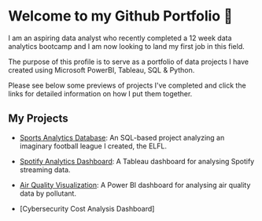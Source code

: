 # Welcome to my Github Portfolio 👋

I am an aspiring data analyst who recently completed a 12 week data analytics bootcamp and I am now looking to land my first job in this field.

The purpose of this profile is to serve as a portfolio of data projects I have created using Microsoft PowerBI, Tableau, SQL & Python.

Please see below some previews of projects I've completed and click the links for detailed information on how I put them together.

## My Projects

- [Sports Analytics Database](https://github.com/yourusername/sports-analytics-database): An SQL-based project analyzing an imaginary football league I created, the ELFL.
  
- [Spotify Analytics Dashboard](https://github.com/yourusername/spotify-analytics-dashboard): A Tableau dashboard for analysing Spotify streaming data.
  
- [Air Quality Visualization](https://github.com/yourusername/air-quality-visualization): A Power BI dashboard for analysing air quality data by pollutant.
  
- [Cybersecurity Cost Analysis Dashboard]





<!--
**joecockman/joecockman** is a ✨ _special_ ✨ repository because its `README.md` (this file) appears on your GitHub profile.

Here are some ideas to get you started:\

Hi there 👋

- 🔭 I’m currently working on ...
- 🌱 I’m currently learning ...
- 👯 I’m looking to collaborate on ...
- 🤔 I’m looking for help with ...
- 💬 Ask me about ...
- 📫 How to reach me: ...
- 😄 Pronouns: ...
- ⚡ Fun fact: ...
-->
